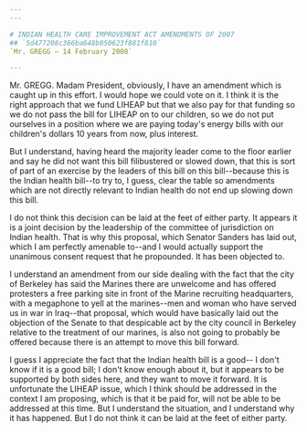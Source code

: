 ```yaml
---
---

# INDIAN HEALTH CARE IMPROVEMENT ACT AMENDMENTS OF 2007
## `5d477208c366ba648b050623f881f810`
`Mr. GREGG — 14 February 2008`

---
```



Mr. GREGG. Madam President, obviously, I have an amendment which is 
caught up in this effort. I would hope we could vote on it. I think it 
is the right approach that we fund LIHEAP but that we also pay for that 
funding so we do not pass the bill for LIHEAP on to our children, so we 
do not put ourselves in a position where we are paying today's energy 
bills with our children's dollars 10 years from now, plus interest.

But I understand, having heard the majority leader come to the floor 
earlier and say he did not want this bill filibustered or slowed down, 
that this is sort of part of an exercise by the leaders of this bill on 
this bill--because this is the Indian health bill--to try to, I guess, 
clear the table so amendments which are not directly relevant to Indian 
health do not end up slowing down this bill.

I do not think this decision can be laid at the feet of either party. 
It appears it is a joint decision by the leadership of the committee of 
jurisdiction on Indian health. That is why this proposal, which Senator 
Sanders has laid out, which I am perfectly amenable to--and I would 
actually support the unanimous consent request that he propounded. It 
has been objected to.

I understand an amendment from our side dealing with the fact that 
the city of Berkeley has said the Marines there are unwelcome and has 
offered protesters a free parking site in front of the Marine 
recruiting headquarters, with a megaphone to yell at the marines--men 
and woman who have served us in war in Iraq--that proposal, which would 
have basically laid out the objection of the Senate to that despicable 
act by the city council in Berkeley relative to the treatment of our 
marines, is also not going to probably be offered because there is an 
attempt to move this bill forward.

I guess I appreciate the fact that the Indian health bill is a good--
I don't know if it is a good bill; I don't know enough about it, but it 
appears to be supported by both sides here, and they want to move it 
forward. It is unfortunate the LIHEAP issue, which I think should be 
addressed in the context I am proposing, which is that it be paid for, 
will not be able to be addressed at this time. But I understand the 
situation, and I understand why it has happened. But I do not think it 
can be laid at the feet of either party.